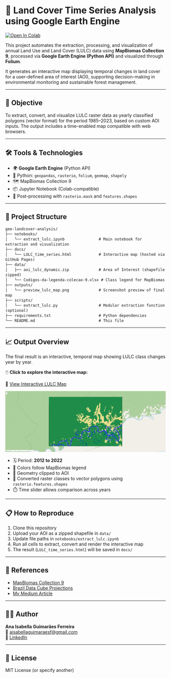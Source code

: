 # 🌱 Land Cover Time Series Analysis using Google Earth Engine

[![Open In Colab](https://colab.research.google.com/assets/colab-badge.svg)](https://colab.research.google.com/github/ana-isabellagf/gee-landcover-analysis/blob/main/notebooks/extract_lulc.ipynb)

This project automates the extraction, processing, and visualization of annual Land Use and Land Cover (LULC) data using **MapBiomas Collection 9**, processed via **Google Earth Engine (Python API)** and visualized through **Folium**.

It generates an interactive map displaying temporal changes in land cover for a user-defined area of interest (AOI), supporting decision-making in environmental monitoring and sustainable forest management.

---

## 📌 Objective

To extract, convert, and visualize LULC raster data as yearly classified polygons (vector format) for the period 1985–2023, based on custom AOI inputs. The output includes a time-enabled map compatible with web browsers.

---

## 🛠️ Tools & Technologies

- 🌍 **Google Earth Engine** (Python API)
- 🐍 Python: `geopandas`, `rasterio`, `folium`, `geemap`, `shapely`
- 🗺️ MapBiomas Collection 9
- 📦 Jupyter Notebook (Colab-compatible)
- 📁 Post-processing with `rasterio.mask` and `features.shapes`

---

## 📂 Project Structure

```
gee-landcover-analysis/
├── notebooks/
│   └── extract_lulc.ipynb               # Main notebook for extraction and visualization
├── docs/
│   └── LULC_time_series.html            # Interactive map (hosted via GitHub Pages)
├── data/
│   ├── aoi_lulc_dynamic.zip             # Area of Interest (shapefile zipped)
│   └── Codigos-da-legenda-colecao-9.xlsx # Class legend for MapBiomas
├── outputs/
│   └── preview_lulc_map.png             # Screenshot preview of final map
├── scripts/
│   └── extract_lulc.py                  # Modular extraction function (optional)
├── requirements.txt                     # Python dependencies
└── README.md                            # This file
```

---

## 📈 Output Overview

The final result is an interactive, temporal map showing LULC class changes year by year.

🖱️ **Click to explore the interactive map:**

🔗 [View Interactive LULC Map](https://anaisabellagf.github.io/gee-landcover-analysis/LULC_time_series.html)

<p align="center">
  <img src="outputs/preview_lulc_map.png" alt="Preview of interactive map" width="700"/>
</p>

- 🗓️ Period: **2012 to 2022**
- 🎨 Colors follow MapBiomas legend
- 🧭 Geometry clipped to AOI
- 🧠 Converted raster classes to vector polygons using `rasterio.features.shapes`
- ⏱️ Time slider allows comparison across years

---

## 📋 How to Reproduce

1. Clone this repository
2. Upload your AOI as a zipped shapefile in `data/`
3. Update file paths in `notebooks/extract_lulc.ipynb`
4. Run all cells to extract, convert and render the interactive map
5. The result (`LULC_time_series.html`) will be saved in `docs/`

---

## 📎 References

- [MapBiomas Collection 9](https://mapbiomas.org/)
- [Brazil Data Cube Projections](https://brazil-data-cube.github.io/)
- [My Medium Article](https://medium.com/@aisabellaguimaraesf/série-temporal-do-uso-e-cobertura-do-solo-lulc-extração-e-visualização-52c59c5e0998)

---

## 👩‍💻 Author

**Ana Isabella Guimarães Ferreira**  
📧 aisabellaguimaraesf@gmail.com  
🔗 [LinkedIn](https://www.linkedin.com/in/ana-isabella-g-ferreira)

---

## 🪪 License

MIT License (or specify another)
